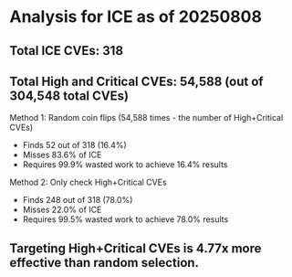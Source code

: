 # Analysis for ICE as of 20250808

## Total ICE CVEs: 318
## Total High and Critical CVEs: 54,588 (out of 304,548 total CVEs)

Method 1: Random coin flips (54,588 times - the number of High+Critical CVEs)
  - Finds 52 out of 318 (16.4%)
  - Misses 83.6% of ICE
  - Requires 99.9% wasted work to achieve 16.4% results

Method 2: Only check High+Critical CVEs
  - Finds 248 out of 318 (78.0%)
  - Misses 22.0% of ICE
  - Requires 99.5% wasted work to achieve 78.0% results

## Targeting High+Critical CVEs is 4.77x more effective than random selection.
